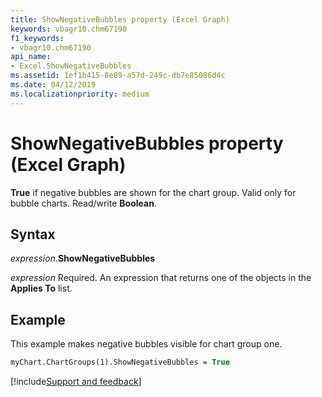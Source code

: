 ```yaml
---
title: ShowNegativeBubbles property (Excel Graph)
keywords: vbagr10.chm67190
f1_keywords:
- vbagr10.chm67190
api_name:
- Excel.ShowNegativeBubbles
ms.assetid: 1ef1b415-8e89-a57d-249c-db7e85086d4c
ms.date: 04/12/2019
ms.localizationpriority: medium
---
```



# ShowNegativeBubbles property (Excel Graph)

**True** if negative bubbles are shown for the chart group. Valid only for bubble charts. Read/write **Boolean**.


## Syntax

_expression_.**ShowNegativeBubbles**

_expression_ Required. An expression that returns one of the objects in the **Applies To** list.

## Example

This example makes negative bubbles visible for chart group one.

```vb
myChart.ChartGroups(1).ShowNegativeBubbles = True
```

[!include[Support and feedback](~/includes/feedback-boilerplate.md)]